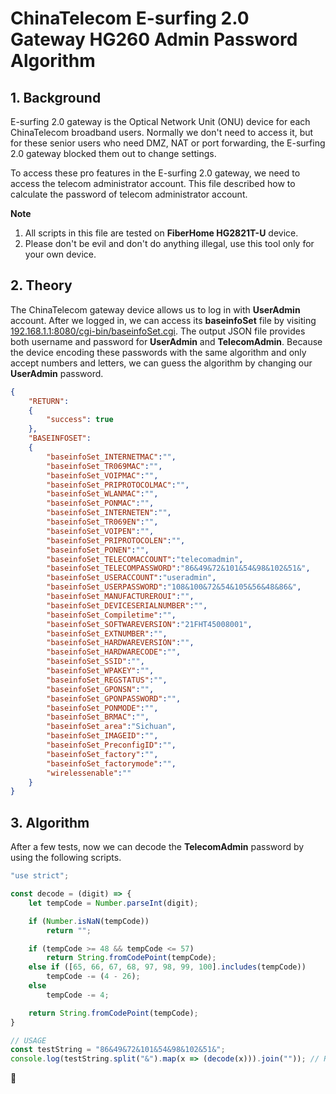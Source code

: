 # ChinaTelecom E-surfing 2.0 Gateway HG260 Admin Password Algorithm

## 1. Background

E-surfing 2.0 gateway is the Optical Network Unit (ONU) device for each ChinaTelecom broadband users. Normally we don't need to access it, but for these senior users who need DMZ, NAT or port forwarding, the E-surfing 2.0 gateway blocked them out to change settings.

To access these pro features in the E-surfing 2.0 gateway, we need to access the telecom administrator account. This file described how to calculate the password of telecom administrator account.

**Note**

1. All scripts in this file are tested on **FiberHome HG2821T-U** device.
2. Please don't be evil and don't do anything illegal, use this tool only for your own device.

## 2. Theory

The ChinaTelecom gateway device allows us to log in with **UserAdmin** account. After we logged in, we can access its **baseinfoSet** file by visiting [192.168.1.1:8080/cgi-bin/baseinfoSet.cgi](http://192.168.1.1:8080/cgi-bin/baseinfoSet.cgi). The output JSON file provides both username and password for **UserAdmin** and **TelecomAdmin**. Because the device encoding these passwords with the same algorithm and only accept numbers and letters, we can guess the algorithm by changing our **UserAdmin** password.

```JSON
{
    "RETURN":
    {
        "success": true
    },
    "BASEINFOSET":
    {
        "baseinfoSet_INTERNETMAC":"",
        "baseinfoSet_TR069MAC":"",
        "baseinfoSet_VOIPMAC":"",
        "baseinfoSet_PRIPROTOCOLMAC":"",
        "baseinfoSet_WLANMAC":"",
        "baseinfoSet_PONMAC":"",
        "baseinfoSet_INTERNETEN":"",
        "baseinfoSet_TR069EN":"",
        "baseinfoSet_VOIPEN":"", 
        "baseinfoSet_PRIPROTOCOLEN":"", 
        "baseinfoSet_PONEN":"",  
        "baseinfoSet_TELECOMACCOUNT":"telecomadmin",
        "baseinfoSet_TELECOMPASSWORD":"86&49&72&101&54&98&102&51&",
        "baseinfoSet_USERACCOUNT":"useradmin",
        "baseinfoSet_USERPASSWORD":"108&100&72&54&105&56&48&86&",
        "baseinfoSet_MANUFACTUREROUI":"",  
        "baseinfoSet_DEVICESERIALNUMBER":"",
        "baseinfoSet_Compiletime":"",
        "baseinfoSet_SOFTWAREVERSION":"21FHT45008001",
        "baseinfoSet_EXTNUMBER":"",
        "baseinfoSet_HARDWAREVERSION":"",
        "baseinfoSet_HARDWARECODE":"",
        "baseinfoSet_SSID":"",
        "baseinfoSet_WPAKEY":"",
        "baseinfoSet_REGSTATUS":"",
        "baseinfoSet_GPONSN":"",
        "baseinfoSet_GPONPASSWORD":"",
        "baseinfoSet_PONMODE":"",
        "baseinfoSet_BRMAC":"",
        "baseinfoSet_area":"Sichuan",
        "baseinfoSet_IMAGEID":"",
        "baseinfoSet_PreconfigID":"",
        "baseinfoSet_factory":"",
        "baseinfoSet_factorymode":"",
        "wirelessenable":""
    }
}
```

## 3. Algorithm

After a few tests, now we can decode the **TelecomAdmin** password by using the following scripts.

```Javascript
"use strict";

const decode = (digit) => {
    let tempCode = Number.parseInt(digit);

    if (Number.isNaN(tempCode))
        return "";

    if (tempCode >= 48 && tempCode <= 57)
        return String.fromCodePoint(tempCode);
    else if ([65, 66, 67, 68, 97, 98, 99, 100].includes(tempCode))
        tempCode -= (4 - 26);
    else
        tempCode -= 4;

    return String.fromCodePoint(tempCode);
}

// USAGE
const testString = "86&49&72&101&54&98&102&51&";
console.log(testString.split("&").map(x => (decode(x))).join("")); // R1Da6xb3
```

:vulcan_salute:
